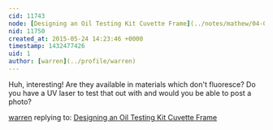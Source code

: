 ```yaml
---
cid: 11743
node: [Designing an Oil Testing Kit Cuvette Frame](../notes/mathew/04-07-2015/designing-an-oil-testing-kit-cuvette-frame)
nid: 11750
created_at: 2015-05-24 14:23:46 +0000
timestamp: 1432477426
uid: 1
author: [warren](../profile/warren)
---
```


Huh, interesting! Are they available in materials which don't fluoresce? Do you have a UV laser to test that out with and would you be able to post a photo?

[warren](../profile/warren) replying to: [Designing an Oil Testing Kit Cuvette Frame](../notes/mathew/04-07-2015/designing-an-oil-testing-kit-cuvette-frame)

